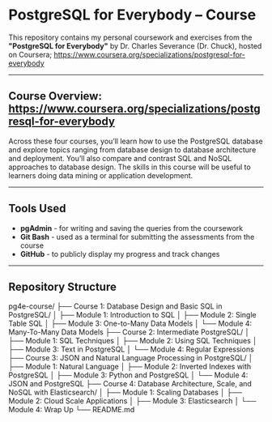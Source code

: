 # PostgreSQL for Everybody – Course

This repository contains my personal coursework and exercises from the **"PostgreSQL for Everybody"** by Dr. Charles Severance (Dr. Chuck), hosted on Coursera; https://www.coursera.org/specializations/postgresql-for-everybody

---

## Course Overview: https://www.coursera.org/specializations/postgresql-for-everybody

Across these four courses, you’ll learn how to use the PostgreSQL database and explore topics ranging from database design to database 
architecture and deployment. You’ll also compare and contrast SQL and NoSQL approaches to database design.
The skills in this course will be useful to learners doing data mining or application development.

---

## Tools Used
- **pgAdmin** - for writing and saving the queries from the coursework
- **Git Bash** - used as a terminal for submitting the assessments from the course
- **GitHub** - to publicly display my progress and track changes

---

## Repository Structure

pg4e-course/
├── Course 1: Database Design and Basic SQL in PostgreSQL/
│ ├── Module 1: Introduction to SQL
│ ├── Module 2: Single Table SQL
│ ├── Module 3: One-to-Many Data Models
│ └── Module 4: Many-To-Many Data Models
├── Course 2: Intermediate PostgreSQL/
│ ├── Module 1: SQL Techniques
│ ├── Module 2: Using SQL Techniques
│ ├── Module 3: Text in PostgreSQL
│ └── Module 4: Regular Expressions
├── Course 3: JSON and Natural Language Processing in PostgreSQL/
│ ├── Module 1: Natural Language
│ ├── Module 2: Inverted Indexes with PostgreSQL
│ ├── Module 3: Python and PostgreSQL
│ └── Module 4: JSON and PostgreSQL
├── Course 4: Database Architecture, Scale, and NoSQL with Elasticsearch/
│ ├── Module 1: Scaling Databases
│ ├── Module 2: Cloud Scale Applications
│ ├── Module 3: Elasticsearch
│ └── Module 4: Wrap Up
└── README.md

